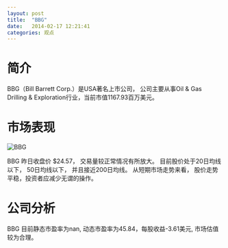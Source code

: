 ```yaml
---
layout: post
title:  "BBG"
date:   2014-02-17 12:21:41
categories: 观点
---
```


# 简介
BBG（Bill Barrett Corp.）是USA著名上市公司，
公司主要从事Oil & Gas Drilling & Exploration行业，当前市值1167.93百万美元。

# 市场表现

![BBG](http://finviz.com/chart.ashx?t=BBG&ty=c&ta=1&p=d&s=l)

BBG 昨日收盘价 $24.57，
交易量较正常情况有所放大。
目前股价处于20日均线以下，
50日均线以下，
并且接近200日均线。
从短期市场走势来看，
股价走势平稳，投资者应减少无谓的操作。

# 公司分析
BBG 目前静态市盈率为nan, 动态市盈率为45.84，每股收益-3.61美元,
市场估值较为合理。
